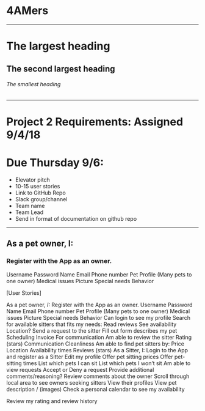 # 4AMers
-----------
# The largest heading
## The second largest heading
###### The smallest heading

-----------
# Project 2 Requirements: Assigned 9/4/18
# Due Thursday 9/6:
- Elevator pitch
- 10-15 user stories
- Link to GitHub Repo
- Slack group/channel
- Team name
- Team Lead
- Send in format of documentation on github repo
-----------

## As a pet owner, I:
### Register with the App as an owner.
   Username
   Password
   Name
   Email
   Phone number
   Pet Profile (Many pets to one owner)
   Medical issues
   Picture
   Special needs
   Behavior


[User Stories]

As a pet owner, *I:*
 Register with the App as an owner.
Username
Password
Name
Email
Phone number
Pet Profile (Many pets to one owner)
Medical issues
Picture
Special needs
Behavior
 Can login to see my profile 
 Search for available sitters that fits my needs:
Read reviews
See availability
Location?
Send a request to the sitter
Fill out form 
describes my pet
Scheduling
Invoice
For communication
Am able to review the sitter 
Rating (stars)
Communication
Cleanliness
Am able to find pet sitters by:
Price
Location
Availability times
Reviews (stars)
As a Sitter, I:
Login to the App and register as a Sitter
Edit my profile
Offer pet sitting prices
Offer pet-sitting times
List which pets I can sit
List which pets I won’t sit
Am able to view requests
Accept or Deny a request
Provide additional comments/reasoning? 
Review comments about the owner
Scroll through local area to see owners seeking sitters
View their profiles
View pet description / (images)
Check a personal calendar to see my availability


Review my rating and review history
